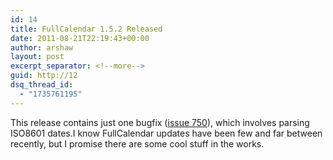 ```yaml
---
id: 14
title: FullCalendar 1.5.2 Released
date: 2011-08-21T22:19:43+00:00
author: arshaw
layout: post
excerpt_separator: <!--more-->
guid: http://12
dsq_thread_id:
  - "1735761195"
---
```

This release contains just one bugfix (<a title="" href="http://code.google.com/p/fullcalendar/issues/detail?id=750">issue 750</a>), which involves parsing ISO8601 dates.I know FullCalendar updates have been few and far between recently, but I promise there are some cool stuff in the works.